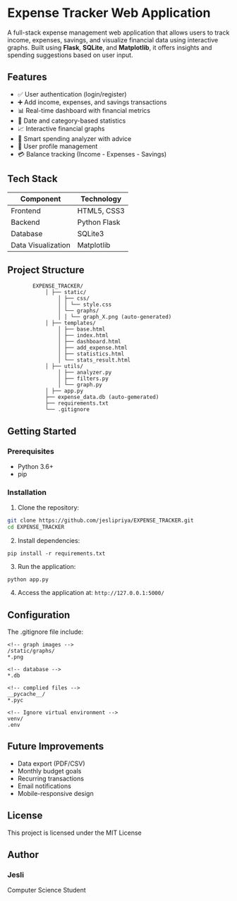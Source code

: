 # Expense Tracker Web Application

A full-stack expense management web application that allows users to track income, expenses, savings, and visualize financial data using interactive graphs. Built using **Flask**, **SQLite**, and **Matplotlib**, it offers insights and spending suggestions based on user input.

## Features

- ✅ User authentication (login/register)
- ➕ Add income, expenses, and savings transactions
- 📊 Real-time dashboard with financial metrics
- 📅 Date and category-based statistics
- 📈 Interactive financial graphs
- 🤖 Smart spending analyzer with advice
- 👤 User profile management
- 💳 Balance tracking (Income - Expenses - Savings)

## Tech Stack

| Component          | Technology   |
|--------------------|--------------|
| Frontend           | HTML5, CSS3  |
| Backend            | Python Flask |
| Database           | SQLite3      |
| Data Visualization | Matplotlib   |

## Project Structure

```
        EXPENSE_TRACKER/ 
            │ ├── static/ 
                │ ├── css/ 
                │ │ └── style.css 
                │ └── graphs/ 
                │ │ └── graph_X.png (auto-generated) 
            │ ├── templates/ 
                │ ├── base.html 
                │ ├── index.html 
                │ ├── dashboard.html 
                │ ├── add_expense.html 
                │ ├── statistics.html 
                │ └── stats_result.html 
            │ ├── utils/ 
                │ ├── analyzer.py 
                │ ├── filters.py 
                │ └── graph.py 
            │ ├── app.py 
            ├── expense_data.db (auto-gemerated)
            ├── requirements.txt 
            └── .gitignore
```
## Getting Started

### Prerequisites
- Python 3.6+
- pip

### Installation

1. Clone the repository:
```bash
git clone https://github.com/jeslipriya/EXPENSE_TRACKER.git
cd EXPENSE_TRACKER
```

2. Install dependencies:
```
pip install -r requirements.txt
```

3. Run the application:
```
python app.py
```

4. Access the application at: ```http://127.0.0.1:5000/```

## Configuration

The .gitignore file include:
```
<!-- graph images -->
/static/graphs/ 
*.png

<!-- database -->
*.db

<!-- complied files -->
__pycache__/
*.pyc

<!-- Ignore virtual environment -->
venv/
.env

```

## Future Improvements

- Data export (PDF/CSV)
- Monthly budget goals
- Recurring transactions
- Email notifications
- Mobile-responsive design

## License

This project is licensed under the MIT License 

## Author
### Jesli
Computer Science Student